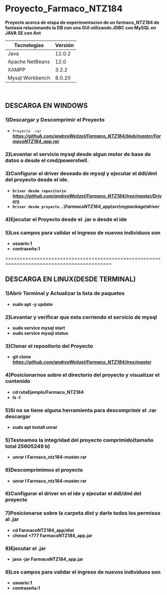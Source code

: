 # Proyecto_Farmaco_NTZ184

 **Proyecto acerca de etapa de experimentacion de un farmaco_NTZ184 de fantasia relacionando la DB con una GUI utilizando JDBC con MySQL en JAVA SE con Ant**

| Tecnologías | Versión |
| ------------- | ------------- |
| Java |   12.0.2 |
| Apache NetBeans |  12.0 |
| XAMPP | 3.2.2  |
| Mysql Workbench | 8.0.20  |

</br>

## DESCARGA EN WINDOWS

### 1)Descargar y Descomprimir el Proyecto

*  `Proyecto .rar` ***https://github.com/andresWeitzel/Farmaco_NTZ184/blob/master/FarmacoNTZ184_app.rar***


### 2)Levantar el servicio mysql desde algun motor de base de datos o desde el cmd/powershell.


### 3)Configurar el driver deseado de mysql  y ejecutar el ddl/dml del proyecto  desde el ide.


* **`Driver desde repositorio`** ***https://github.com/andresWeitzel/Farmaco_NTZ184/tree/master/Drivers*** 
* **`Driver desde proyecto`** ***..\FarmacoNTZ184_app\src\mypackage\driver***

### 4)Ejecutar el Proyecto desde el .jar  o desde el ide

### 5)Los campos para validar el ingreso de nuevos individuos son
* **usuario:1**
* **contraseña:1**


===========================================================================================
## DESCARGA EN LINUX(DESDE TERMINAL)
### 1)Abrir Terminal y Actualizar la lista de paquetes
* **sudo apt -y update**

### 2)Levantar y verificar que esta corriendo el servicio de mysql
* **sudo service mysql start**
* **sudo service mysql status**

### 3)Clonar el repositorio del Proyecto
* **git clone** ***https://github.com/andresWeitzel/Farmaco_NTZ184/tree/master***


### 4)Posicionarnos sobre el directorio del proyecto y visualizar el contenido
* **cd rutaEjemplo/Farmaco_NTZ184**
* **ls -l**

### 5)Si no se tiene alguna herramienta para descomprimir el .rar descargar
* **sudo apt install unrar**

### 5)Testeamos la integridad del proyecto comprimido(tamaño total 25605249 b)
* **unrar l Farmaco_ntz184-master.rar**

### 6)Descomprimimos el proyecto
* **unrar l Farmaco_ntz184-master.rar**

### 6)Configurar el driver en el ide y ejecutar el ddl/dml del proyecto

### 7)Posicionarse sobre la carpeta dist y darle todos los permisos al .jar
* **cd FarmacoNTZ184_app/dist**
* **chmod +777 FarmacoNTZ184_app.jar**

### 8)Ejecutar el .jar
* **java -jar FarmacoNTZ184_app.jar**

### 9)Los campos para validar el ingreso de nuevos individuos son
* **usuario:1**
* **contraseña:1**



